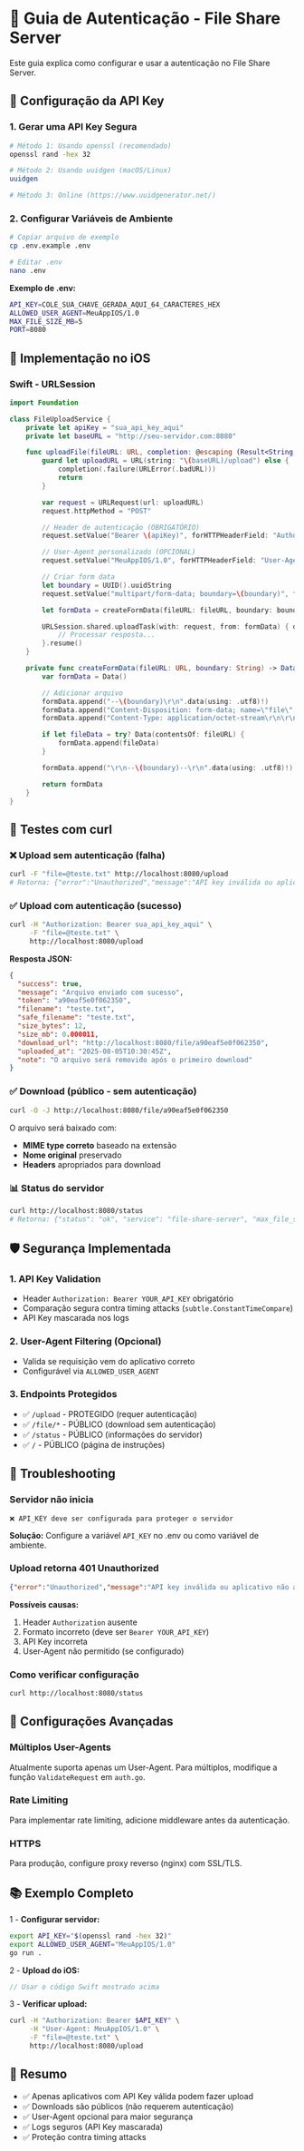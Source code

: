 # 🔐 Guia de Autenticação - File Share Server

Este guia explica como configurar e usar a autenticação no File Share Server.

## 🔑 Configuração da API Key

### 1. Gerar uma API Key Segura

```bash
# Método 1: Usando openssl (recomendado)
openssl rand -hex 32

# Método 2: Usando uuidgen (macOS/Linux)
uuidgen

# Método 3: Online (https://www.uuidgenerator.net/)
```

### 2. Configurar Variáveis de Ambiente

```bash
# Copiar arquivo de exemplo
cp .env.example .env

# Editar .env
nano .env
```

**Exemplo de .env:**

```bash
API_KEY=COLE_SUA_CHAVE_GERADA_AQUI_64_CARACTERES_HEX
ALLOWED_USER_AGENT=MeuAppIOS/1.0
MAX_FILE_SIZE_MB=5
PORT=8080
```

## 📱 Implementação no iOS

### Swift - URLSession

```swift
import Foundation

class FileUploadService {
    private let apiKey = "sua_api_key_aqui"
    private let baseURL = "http://seu-servidor.com:8080"

    func uploadFile(fileURL: URL, completion: @escaping (Result<String, Error>) -> Void) {
        guard let uploadURL = URL(string: "\(baseURL)/upload") else {
            completion(.failure(URLError(.badURL)))
            return
        }

        var request = URLRequest(url: uploadURL)
        request.httpMethod = "POST"

        // Header de autenticação (OBRIGATÓRIO)
        request.setValue("Bearer \(apiKey)", forHTTPHeaderField: "Authorization")

        // User-Agent personalizado (OPCIONAL)
        request.setValue("MeuAppIOS/1.0", forHTTPHeaderField: "User-Agent")

        // Criar form data
        let boundary = UUID().uuidString
        request.setValue("multipart/form-data; boundary=\(boundary)", forHTTPHeaderField: "Content-Type")

        let formData = createFormData(fileURL: fileURL, boundary: boundary)

        URLSession.shared.uploadTask(with: request, from: formData) { data, response, error in
            // Processar resposta...
        }.resume()
    }

    private func createFormData(fileURL: URL, boundary: String) -> Data {
        var formData = Data()

        // Adicionar arquivo
        formData.append("--\(boundary)\r\n".data(using: .utf8)!)
        formData.append("Content-Disposition: form-data; name=\"file\"; filename=\"\(fileURL.lastPathComponent)\"\r\n".data(using: .utf8)!)
        formData.append("Content-Type: application/octet-stream\r\n\r\n".data(using: .utf8)!)

        if let fileData = try? Data(contentsOf: fileURL) {
            formData.append(fileData)
        }

        formData.append("\r\n--\(boundary)--\r\n".data(using: .utf8)!)

        return formData
    }
}
```

## 🧪 Testes com curl

### ❌ Upload sem autenticação (falha)

```bash
curl -F "file=@teste.txt" http://localhost:8080/upload
# Retorna: {"error":"Unauthorized","message":"API key inválida ou aplicativo não autorizado"}
```

### ✅ Upload com autenticação (sucesso)

```bash
curl -H "Authorization: Bearer sua_api_key_aqui" \
     -F "file=@teste.txt" \
     http://localhost:8080/upload
```

**Resposta JSON:**
```json
{
  "success": true,
  "message": "Arquivo enviado com sucesso",
  "token": "a90eaf5e0f062350",
  "filename": "teste.txt",
  "safe_filename": "teste.txt",
  "size_bytes": 12,
  "size_mb": 0.000011,
  "download_url": "http://localhost:8080/file/a90eaf5e0f062350",
  "uploaded_at": "2025-08-05T10:30:45Z",
  "note": "O arquivo será removido após o primeiro download"
}
```

### ✅ Download (público - sem autenticação)

```bash
curl -O -J http://localhost:8080/file/a90eaf5e0f062350
```

O arquivo será baixado com:

- **MIME type correto** baseado na extensão
- **Nome original** preservado
- **Headers** apropriados para download

### 📊 Status do servidor

```bash
curl http://localhost:8080/status
# Retorna: {"status": "ok", "service": "file-share-server", "max_file_size_mb": 5.0, "auth_required": true}
```

## 🛡️ Segurança Implementada

### 1. **API Key Validation**

- Header `Authorization: Bearer YOUR_API_KEY` obrigatório
- Comparação segura contra timing attacks (`subtle.ConstantTimeCompare`)
- API Key mascarada nos logs

### 2. **User-Agent Filtering (Opcional)**

- Valida se requisição vem do aplicativo correto
- Configurável via `ALLOWED_USER_AGENT`

### 3. **Endpoints Protegidos**

- ✅ `/upload` - PROTEGIDO (requer autenticação)
- ✅ `/file/*` - PÚBLICO (download sem autenticação)
- ✅ `/status` - PÚBLICO (informações do servidor)
- ✅ `/` - PÚBLICO (página de instruções)

## 🚨 Troubleshooting

### Servidor não inicia

```text
❌ API_KEY deve ser configurada para proteger o servidor
```

**Solução:** Configure a variável `API_KEY` no .env ou como variável de ambiente.

### Upload retorna 401 Unauthorized

```json
{"error":"Unauthorized","message":"API key inválida ou aplicativo não autorizado"}
```

**Possíveis causas:**

1. Header `Authorization` ausente
2. Formato incorreto (deve ser `Bearer YOUR_API_KEY`)
3. API Key incorreta
4. User-Agent não permitido (se configurado)

### Como verificar configuração

```bash
curl http://localhost:8080/status
```

## 🔧 Configurações Avançadas

### Múltiplos User-Agents

Atualmente suporta apenas um User-Agent. Para múltiplos, modifique a função `ValidateRequest` em `auth.go`.

### Rate Limiting

Para implementar rate limiting, adicione middleware antes da autenticação.

### HTTPS

Para produção, configure proxy reverso (nginx) com SSL/TLS.

## 📚 Exemplo Completo

1 - **Configurar servidor:**

```bash
export API_KEY="$(openssl rand -hex 32)"
export ALLOWED_USER_AGENT="MeuAppIOS/1.0"
go run .
```

2 - **Upload do iOS:**

```swift
// Usar o código Swift mostrado acima
```

3 - **Verificar upload:**

```bash
curl -H "Authorization: Bearer $API_KEY" \
     -H "User-Agent: MeuAppIOS/1.0" \
     -F "file=@teste.txt" \
     http://localhost:8080/upload
```

## 🎯 Resumo

- ✅ Apenas aplicativos com API Key válida podem fazer upload
- ✅ Downloads são públicos (não requerem autenticação)
- ✅ User-Agent opcional para maior segurança
- ✅ Logs seguros (API Key mascarada)
- ✅ Proteção contra timing attacks
